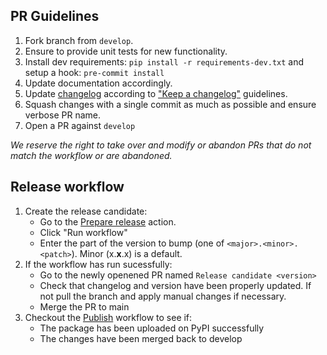 ## PR Guidelines
1. Fork branch from `develop`.
1. Ensure to provide unit tests for new functionality.
1. Install dev requirements: `pip install -r requirements-dev.txt` and setup a hook: `pre-commit install`
1. Update documentation accordingly.
1. Update [changelog](CHANGELOG.md) according to ["Keep a changelog"](https://keepachangelog.com/en/1.0.0/) guidelines.
1. Squash changes with a single commit as much as possible and ensure verbose PR name.
1. Open a PR against `develop`

*We reserve the right to take over and modify or abandon PRs that do not match the workflow or are abandoned.*

## Release workflow

1. Create the release candidate:
    - Go to the [Prepare release](https://github.com/getindata/kedro-airflow-k8s/actions?query=workflow%3A%22Prepare+release%22) action.
    - Click "Run workflow"
    - Enter the part of the version to bump (one of `<major>.<minor>.<patch>`). Minor (x.**x**.x) is a default.
2. If the workflow has run sucessfully:
    - Go to the newly openened PR named `Release candidate <version>`
    - Check that changelog and version have been properly updated. If not pull the branch and apply manual changes if necessary.
    - Merge the PR to main
3. Checkout the [Publish](https://github.com/getindata/kedro-airflow-k8s/actions?query=workflow%3APublish) workflow to see if:
    - The package has been uploaded on PyPI successfully
    - The changes have been merged back to develop